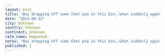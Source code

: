 ```yaml
---
layout: post
title: "Was dropping off some Chet poo in this bin, when suddenly appeared a raccoon friendâ¦ I made a sound, thankfully got Chet out of there before he knew what happened."
date: "2024-06-12"
city: Unknown
country: Unknown
continent: Unknown
cafe_name: Happened.
notes: "Was dropping off some Chet poo in this bin, when suddenly appeared a raccoon friendâ¦ I made a sound, thankfully got Chet out of there before he knew what happened."
published: 1
---
```

